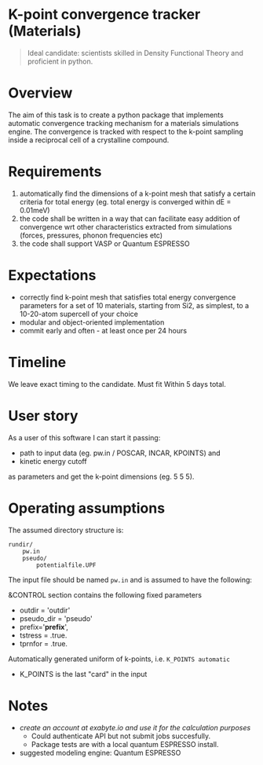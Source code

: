 # K-point convergence tracker (Materials)

> Ideal candidate: scientists skilled in Density Functional Theory and proficient in python.

# Overview

The aim of this task is to create a python package that implements automatic convergence tracking mechanism for a materials simulations engine. The convergence is tracked with respect to the k-point sampling inside a reciprocal cell of a crystalline compound.

# Requirements

1. automatically find the dimensions of a k-point mesh that satisfy a certain criteria for total energy (eg. total energy is converged within dE = 0.01meV)
1. the code shall be written in a way that can facilitate easy addition of convergence wrt other characteristics extracted from simulations (forces, pressures, phonon frequencies etc)
1. the code shall support VASP or Quantum ESPRESSO

# Expectations

- correctly find k-point mesh that satisfies total energy convergence parameters for a set of 10 materials, starting from Si2, as simplest, to a 10-20-atom supercell of your choice
- modular and object-oriented implementation
- commit early and often - at least once per 24 hours

# Timeline

We leave exact timing to the candidate. Must fit Within 5 days total.

# User story

As a user of this software I can start it passing:

- path to input data (eg. pw.in / POSCAR, INCAR, KPOINTS) and
- kinetic energy cutoff

as parameters and get the k-point dimensions (eg. 5 5 5).

# Operating assumptions

The assumed directory structure is:
```
rundir/
    pw.in
    pseudo/
        potentialfile.UPF
```

The input file should be named `pw.in` and is assumed to have the following:

&CONTROL section contains the following fixed parameters
- outdir = 'outdir'
- pseudo_dir = 'pseudo'
- prefix='__prefix__',
- tstress = .true.
- tprnfor = .true.

Automatically generated uniform of k-points, i.e. `K_POINTS automatic`
- K_POINTS is the last "card" in the input


# Notes

- *create an account at exabyte.io and use it for the calculation purposes*
    - Could authenticate API but not submit jobs succesfully.
    - Package tests are with a local quantum ESPRESSO install. 
- suggested modeling engine: Quantum ESPRESSO

